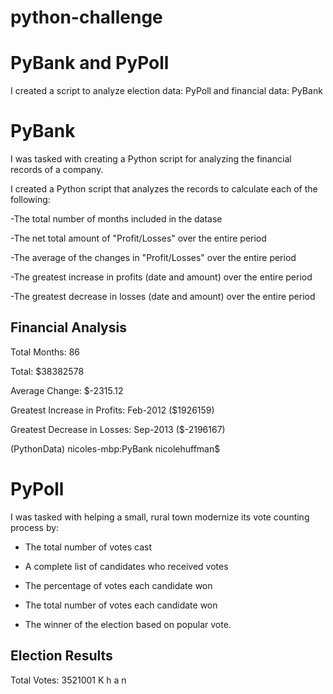 # python-challenge

# PyBank and PyPoll 
  I created a script to analyze election data: PyPoll and financial data: PyBank
  
 # PyBank 
I was tasked with creating a Python script for analyzing the financial records of a company.  


I created a Python script that analyzes the records to calculate each of the following:

  -The total number of months included in the datase
  
  -The net total amount of "Profit/Losses" over the entire period
  
  -The average of the changes in "Profit/Losses" over the entire period
  
  -The greatest increase in profits (date and amount) over the entire period
  
  -The greatest decrease in losses (date and amount) over the entire period
 
Financial Analysis
----------------------------
Total Months:  86

Total:  $38382578

Average Change:  $-2315.12

Greatest Increase in Profits:  Feb-2012 ($1926159)

Greatest Decrease in Losses:  Sep-2013 ($-2196167)

(PythonData) nicoles-mbp:PyBank nicolehuffman$ 
 


# PyPoll 

I was tasked with helping a small, rural town modernize its vote counting process by:


  - The total number of votes cast

  - A complete list of candidates who received votes

  - The percentage of votes each candidate won

  - The total number of votes each candidate won

  - The winner of the election based on popular vote.
  
  Election Results
-------------------------
Total Votes:  3521001
K
h
a
n
  
  
  
 
